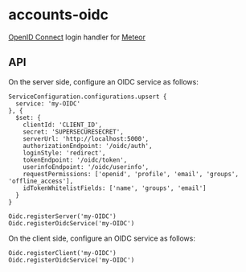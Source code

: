 # accounts-oidc

[OpenID Connect](https://openid.net/connect/) login handler for [Meteor](https://www.meteor.com/)


## API

On the server side, configure an OIDC service as follows:

```
ServiceConfiguration.configurations.upsert {
  service: 'my-OIDC'
}, {
  $set: {
    clientId: 'CLIENT_ID',
    secret: 'SUPERSECURESECRET',
    serverUrl: 'http://localhost:5000',
    authorizationEndpoint: '/oidc/auth',
    loginStyle: 'redirect',
    tokenEndpoint: '/oidc/token',
    userinfoEndpoint: '/oidc/userinfo',
    requestPermissions: ['openid', 'profile', 'email', 'groups', 'offline_access'],
    idTokenWhitelistFields: ['name', 'groups', 'email']
  }
}  

Oidc.registerServer('my-OIDC')
Oidc.registerOidcService('my-OIDC')
```

On the client side, configure an OIDC service as follows:

```
Oidc.registerClient('my-OIDC')
Oidc.registerOidcService('my-OIDC')
```
